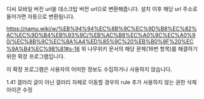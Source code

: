 디씨 모바일 버전 url을 데스크탑 버전 url으로 변환해줍니다.
설치 이후 해당 url 주소로 들어가면 자동으로 변환됩니다.

https://namu.wiki/w/%EB%94%94%EC%8B%9C%EC%9D%B8%EC%82%AC%EC%9D%B4%EB%93%9C/%EB%AC%B8%EC%A0%9C%EC%A0%90/%EC%8B%9C%EC%8A%A4%ED%85%9C%20%EB%B0%8F%20%EC%9A%B4%EC%98%81#s-16
위 나무위키 문서의 해당 문제(16번 항목)를 해결하기 위한 확장 프로그램입니다.

이 확장 프로그램은 사용자의 어떠한 정보도 수집하거나 사용하지 않습니다.

1.41
갤러리 글이 아닌 갤러리 자체로 이동할 경우의 rule 추가
사용하지 않는 권한 삭제
아이콘 수정
